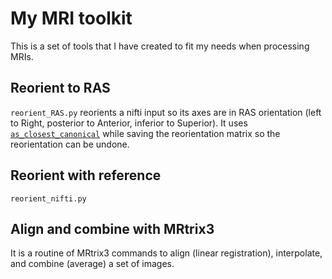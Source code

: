 # My MRI toolkit

This is a set of tools that I have created to fit my needs when processing MRIs. 

## Reorient to RAS
`reorient_RAS.py` reorients a nifti input so its axes are in RAS orientation (left to Right, posterior to Anterior, inferior to Superior). It uses [`as_closest_canonical`](https://nipy.org/nibabel/reference/nibabel.funcs.html#as-closest-canonical) while saving the reorientation matrix so the reorientation can be undone. 

## Reorient with reference
`reorient_nifti.py`

## Align and combine with MRtrix3
It is a routine of MRtrix3 commands to align (linear registration), interpolate, and combine (average) a set of images. 
